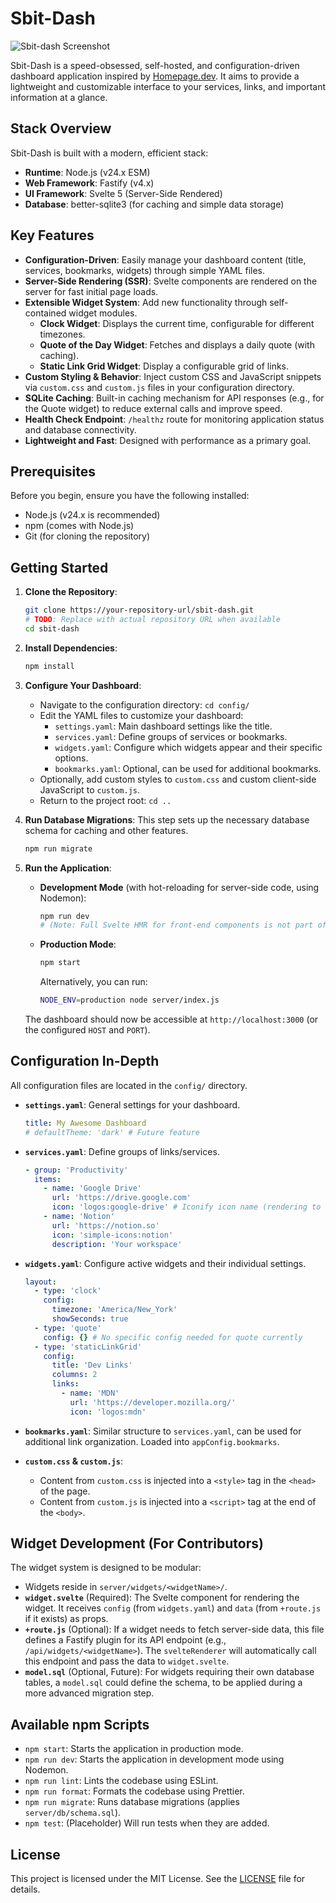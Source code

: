 # Sbit-Dash

![Sbit-dash Screenshot](placeholder.png) <!-- TODO: Add screenshot -->

Sbit-Dash is a speed-obsessed, self-hosted, and configuration-driven dashboard application inspired by [Homepage.dev](https://gethomepage.dev/). It aims to provide a lightweight and customizable interface to your services, links, and important information at a glance.

## Stack Overview

Sbit-Dash is built with a modern, efficient stack:

-   **Runtime**: Node.js (v24.x ESM)
-   **Web Framework**: Fastify (v4.x)
-   **UI Framework**: Svelte 5 (Server-Side Rendered)
-   **Database**: better-sqlite3 (for caching and simple data storage)

## Key Features

-   **Configuration-Driven**: Easily manage your dashboard content (title, services, bookmarks, widgets) through simple YAML files.
-   **Server-Side Rendering (SSR)**: Svelte components are rendered on the server for fast initial page loads.
-   **Extensible Widget System**: Add new functionality through self-contained widget modules.
    -   **Clock Widget**: Displays the current time, configurable for different timezones.
    -   **Quote of the Day Widget**: Fetches and displays a daily quote (with caching).
    -   **Static Link Grid Widget**: Display a configurable grid of links.
-   **Custom Styling & Behavior**: Inject custom CSS and JavaScript snippets via `custom.css` and `custom.js` files in your configuration directory.
-   **SQLite Caching**: Built-in caching mechanism for API responses (e.g., for the Quote widget) to reduce external calls and improve speed.
-   **Health Check Endpoint**: `/healthz` route for monitoring application status and database connectivity.
-   **Lightweight and Fast**: Designed with performance as a primary goal.

## Prerequisites

Before you begin, ensure you have the following installed:

-   Node.js (v24.x is recommended)
-   npm (comes with Node.js)
-   Git (for cloning the repository)

## Getting Started

1.  **Clone the Repository**:
    ```bash
    git clone https://your-repository-url/sbit-dash.git
    # TODO: Replace with actual repository URL when available
    cd sbit-dash
    ```

2.  **Install Dependencies**:
    ```bash
    npm install
    ```

3.  **Configure Your Dashboard**:
    -   Navigate to the configuration directory: `cd config/`
    -   Edit the YAML files to customize your dashboard:
        -   `settings.yaml`: Main dashboard settings like the title.
        -   `services.yaml`: Define groups of services or bookmarks.
        -   `widgets.yaml`: Configure which widgets appear and their specific options.
        -   `bookmarks.yaml`: Optional, can be used for additional bookmarks.
    -   Optionally, add custom styles to `custom.css` and custom client-side JavaScript to `custom.js`.
    -   Return to the project root: `cd ..`

4.  **Run Database Migrations**:
    This step sets up the necessary database schema for caching and other features.
    ```bash
    npm run migrate
    ```

5.  **Run the Application**:

    -   **Development Mode** (with hot-reloading for server-side code, using Nodemon):
        ```bash
        npm run dev
        # (Note: Full Svelte HMR for front-end components is not part of this basic setup)
        ```

    -   **Production Mode**:
        ```bash
        npm start
        ```
        Alternatively, you can run:
        ```bash
        NODE_ENV=production node server/index.js
        ```

    The dashboard should now be accessible at `http://localhost:3000` (or the configured `HOST` and `PORT`).

## Configuration In-Depth

All configuration files are located in the `config/` directory.

-   **`settings.yaml`**: General settings for your dashboard.
    ```yaml
    title: My Awesome Dashboard
    # defaultTheme: 'dark' # Future feature
    ```

-   **`services.yaml`**: Define groups of links/services.
    ```yaml
    - group: 'Productivity'
      items:
        - name: 'Google Drive'
          url: 'https://drive.google.com'
          icon: 'logos:google-drive' # Iconify icon name (rendering to be implemented)
        - name: 'Notion'
          url: 'https://notion.so'
          icon: 'simple-icons:notion'
          description: 'Your workspace'
    ```

-   **`widgets.yaml`**: Configure active widgets and their individual settings.
    ```yaml
    layout:
      - type: 'clock'
        config:
          timezone: 'America/New_York'
          showSeconds: true
      - type: 'quote'
        config: {} # No specific config needed for quote currently
      - type: 'staticLinkGrid'
        config:
          title: 'Dev Links'
          columns: 2
          links:
            - name: 'MDN'
              url: 'https://developer.mozilla.org/'
              icon: 'logos:mdn'
    ```

-   **`bookmarks.yaml`**: Similar structure to `services.yaml`, can be used for additional link organization. Loaded into `appConfig.bookmarks`.

-   **`custom.css` & `custom.js`**:
    -   Content from `custom.css` is injected into a `<style>` tag in the `<head>` of the page.
    -   Content from `custom.js` is injected into a `<script>` tag at the end of the `<body>`.

## Widget Development (For Contributors)

The widget system is designed to be modular:

-   Widgets reside in `server/widgets/<widgetName>/`.
-   **`widget.svelte`** (Required): The Svelte component for rendering the widget. It receives `config` (from `widgets.yaml`) and `data` (from `+route.js` if it exists) as props.
-   **`+route.js`** (Optional): If a widget needs to fetch server-side data, this file defines a Fastify plugin for its API endpoint (e.g., `/api/widgets/<widgetName>`). The `svelteRenderer` will automatically call this endpoint and pass the data to `widget.svelte`.
-   **`model.sql`** (Optional, Future): For widgets requiring their own database tables, a `model.sql` could define the schema, to be applied during a more advanced migration step.

## Available npm Scripts

-   `npm start`: Starts the application in production mode.
-   `npm run dev`: Starts the application in development mode using Nodemon.
-   `npm run lint`: Lints the codebase using ESLint.
-   `npm run format`: Formats the codebase using Prettier.
-   `npm run migrate`: Runs database migrations (applies `server/db/schema.sql`).
-   `npm test`: (Placeholder) Will run tests when they are added.

## License

This project is licensed under the MIT License. See the [LICENSE](LICENSE) file for details.
<!-- TODO: Create a LICENSE file with MIT License text -->
